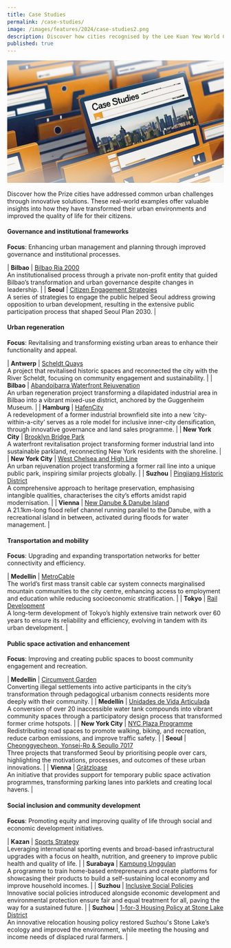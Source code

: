 ```yaml
---
title: Case Studies
permalink: /case-studies/
image: /images/features/2024/case-studies2.png
description: Discover how cities recognised by the Lee Kuan Yew World City Prize have addressed common urban challenges through innovative solutions. 
published: true
---
```


![Special Mentions](/images/features/2024/case-studies2.png)

Discover how the Prize cities have addressed common urban challenges through innovative solutions. These real-world examples offer valuable insights into how they have transformed their urban environments and improved the quality of life for their citizens.

#### **Governance and institutional frameworks**

**Focus**: Enhancing urban management and planning through improved governance and institutional processes.

| **Bilbao** | [Bilbao Ria 2000](/case-studies/bilbao-ria-2000/) <br> An institutionalised process through a private non-profit entity that guided Bilbao’s transformation and urban governance despite changes in leadership. |
| **Seoul** | [Citizen Engagement Strategies](/case-studies/citizen-engagement/) <br> A series of strategies to engage the public helped Seoul address growing opposition to urban development, resulting in the extensive public participation process that shaped Seoul Plan 2030. |

#### **Urban regeneration**

**Focus**: Revitalising and transforming existing urban areas to enhance their functionality and appeal.

| **Antwerp** | [Scheldt Quays](/case-studies/antwerp-scheldt-quays/) <br> A project that revitalised historic spaces and reconnected the city with the River Scheldt, focusing on community engagement and sustainability. |
| **Bilbao** | [Abandoibarra Waterfront Rejuvenation](/case-studies/abandoibarra-waterfront/) <br> An urban regeneration project transforming a dilapidated industrial area in Bilbao into a vibrant mixed-use district, anchored by the Guggenheim Museum. |
| **Hamburg** | [HafenCity](/case-studies/hafencity/) <br> A redevelopment of a former industrial brownfield site into a new ‘city-within-a-city’ serves as a role model for inclusive inner-city densification, through innovative governance and land sales programme. |
| **New York City** | [Brooklyn Bridge Park](/case-studies/brooklyn-bridge-park/) <br> A waterfront revitalisation project transforming former industrial land into sustainable parkland, reconnecting New York residents with the shoreline. |
| **New York City** | [West Chelsea and High Line](/case-studies/west-chelsea-high-line-plan/) <br> An urban rejuvenation project transforming a former rail line into a unique public park, inspiring similar projects globally. |
| **Suzhou** | [Pingjiang Historic District](/case-studies/pingjiang-historic-district/) <br> A comprehensive approach to heritage preservation, emphasising intangible qualities, characterises the city’s efforts amidst rapid modernisation. |
| **Vienna** | [New Danube & Danube Island](/case-studies/vienna-danube/) <br> A 21.1km-long flood relief channel running parallel to the Danube, with a recreational island in between, activated during floods for water management. |

#### **Transportation and mobility**

**Focus**: Upgrading and expanding transportation networks for better connectivity and efficiency.

| **Medellín** | [MetroCable](/case-studies/metrocable/) <br> The world’s first mass transit cable car system connects marginalised mountain communities to the city centre, enhancing access to employment and education while reducing socioeconomic stratification. |
| **Tokyo** | [Rail Development](/case-studies/tokyo-rail-network/) <br> A long-term development of Tokyo’s highly extensive train network over 60 years to ensure its reliability and efficiency, evolving in tandem with its urban development. |

#### **Public space activation and enhancement**

**Focus**: Improving and creating public spaces to boost community engagement and recreation.

| **Medellín** | [Circumvent Garden](/case-studies/circumvent-garden/) <br> Converting illegal settlements into active participants in the city’s transformation through pedagogical urbanism connects residents more deeply with their community. |
| **Medellín** | [Unidades de Vida Articulada](/case-studies/uva/) <br> A conversion of over 20 inaccessible water tank compounds into vibrant community spaces through a participatory design process that transformed former crime hotspots. |
| **New York City** | [NYC Plaza Programme](/case-studies/nyc-plaza-programme/) <br> Redistributing road spaces to promote walking, biking, and recreation, reduce carbon emissions, and improve traffic safety. |
| **Seoul** | [Cheonggyecheon, Yonsei-Ro & Seoullo 7017](/case-studies/cheonggyecheon/) <br> Three projects that transformed Seoul by prioritising people over cars, highlighting the motivations, processes, and outcomes of these urban innovations. |
| **Vienna** | [Grätzloase](/case-studies/gratzloase/) <br> An initiative that provides support for temporary public space activation programmes, transforming parking lanes into parklets and creating local havens. |

#### **Social inclusion and community development**

**Focus**: Promoting equity and improving quality of life through social and economic development initiatives.

| **Kazan** | [Sports Strategy](/case-studies/kazan-sports/) <br> Leveraging international sporting events and broad-based infrastructural upgrades with a focus on health, nutrition, and greenery to improve public health and quality of life. |
| **Surabaya** | [Kampung Unggulan](/case-studies/kampung-unggulan/) <br> A programme to train home-based entrepreneurs and create platforms for showcasing their products to build a self-sustaining local economy and improve household incomes. |
| **Suzhou** | [Inclusive Social Policies](/case-studies/inclusive-social-policies/) <br> Innovative social policies introduced alongside economic development and environmental protection ensure fair and equal treatment for all, paving the way for a sustained future. |
| **Suzhou** | [1-for-3 Housing Policy at Stone Lake District](/case-studies/1-for-3-housing/) <br> An innovative relocation housing policy restored Suzhou's Stone Lake’s ecology and improved the environment, while meeting the housing and income needs of displaced rural farmers. |
